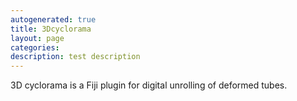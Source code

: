 ```yaml
---
autogenerated: true
title: 3Dcyclorama
layout: page
categories: 
description: test description
---
```


3D cyclorama is a Fiji plugin for digital unrolling of deformed tubes.

<coming soon>

